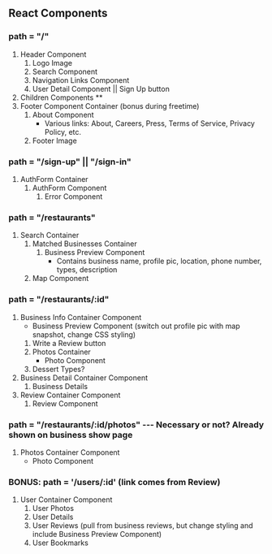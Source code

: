 ## React Components

### path = "/"
1. Header Component
    1. Logo Image
    2. Search Component
    3. Navigation Links Component
    4. User Detail Component || Sign Up button
2. Children Components **
3. Footer Component Container (bonus during freetime)
    1. About Component
        * Various links: About, Careers, Press, Terms of Service, Privacy Policy, etc.
    2. Footer Image

### path = "/sign-up" || "/sign-in"
1. AuthForm Container
    1. AuthForm Component
        1. Error Component

### path = "/restaurants"
1. Search Container
    1. Matched Businesses Container
        1. Business Preview Component
            * Contains business name, profile pic, location, phone number, types, description
    2. Map Component

### path = "/restaurants/:id"
1. Business Info Container Component
    * Business Preview Component (switch out profile pic with map snapshot, change CSS styling)
    1. Write a Review button
    2. Photos Container
        * Photo Component
    2. Dessert Types?
2. Business Detail Container Component
    1. Business Details
3. Review Container Component
    1. Review Component

### path = "/restaurants/:id/photos" --- Necessary or not? Already shown on business show page
1. Photos Container Component
    * Photo Component

### BONUS: path = '/users/:id' (link comes from Review)
1. User Container Component
    1. User Photos
    2. User Details
    3. User Reviews (pull from business reviews, but change styling and include Business Preview Component)
    4. User Bookmarks
